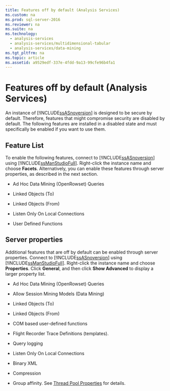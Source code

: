 ```yaml
---
title: Features off by default (Analysis Services)
ms.custom: na
ms.prod: sql-server-2016
ms.reviewer: na
ms.suite: na
ms.technology: 
  - analysis-services
  - analysis-services/multidimensional-tabular
  - analysis-services/data-mining
ms.tgt_pltfrm: na
ms.topic: article
ms.assetid: a9529edf-337e-4fdd-9a13-99cfe96b4fa1
---
```

# Features off by default (Analysis Services)
  An instance of [!INCLUDE[ssASnoversion](../../Token\Other/ssASnoversion_md.md)] is designed to be secure by default. Therefore, features that might compromise security are disabled by default. The following features are installed in a disabled state and must specifically be enabled if you want to use them.  
  
## Feature List  
 To enable the following features, connect to [!INCLUDE[ssASnoversion](../../Token\Other/ssASnoversion_md.md)] using [!INCLUDE[ssManStudioFull](../../Token\Other/ssManStudioFull_md.md)]. Right\-click the instance name and choose **Facets**. Alternatively, you can enable these features through server properties, as described in the next section.  
  
-   Ad Hoc Data Mining \(OpenRowset\) Queries  
  
-   Linked Objects \(To\)  
  
-   Linked Objects \(From\)  
  
-   Listen Only On Local Connections  
  
-   User Defined Functions  
  
## Server properties  
 Additional features that are off by default can be enabled through server properties. Connect to [!INCLUDE[ssASnoversion](../../Token\Other/ssASnoversion_md.md)] using [!INCLUDE[ssManStudioFull](../../Token\Other/ssManStudioFull_md.md)]. Right\-click the instance name and choose **Properties**. Click **General**, and then click **Show Advanced** to display a larger property list.  
  
-   Ad Hoc Data Mining \(OpenRowset\) Queries  
  
-   Allow Session Mining Models \(Data Mining\)  
  
-   Linked Objects \(To\)  
  
-   Linked Objects \(From\)  
  
-   COM based user\-defined functions  
  
-   Flight Recorder Trace Definitions \(templates\).  
  
-   Query logging  
  
-   Listen Only On Local Connections  
  
-   Binary XML  
  
-   Compression  
  
-   Group affinity. See [Thread Pool Properties](../../Topics\TopicNameNotContainA/Thread-Pool-Properties.md) for details.  
  
  